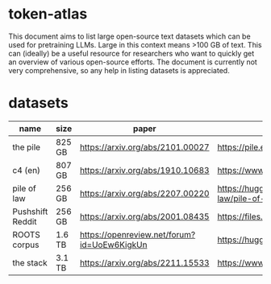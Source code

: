 # token-atlas

This document aims to list large open-source text datasets which can be used for pretraining LLMs. Large in this context means >100 GB of text. This can (ideally) be a useful resource for researchers who want to quickly get an overview of various open-source efforts. The document is currently not very comprehensive, so any help in listing datasets is appreciated.


# datasets

| name        | size |   paper | link                                                    |
|-------------|------|--------------------|-------------------------------------|
| the pile    |   825 GB  | https://arxiv.org/abs/2101.00027 | https://pile.eleuther.ai/                               |
| c4 (en)     |  807 GB   | https://arxiv.org/abs/1910.10683 | https://www.tensorflow.org/datasets/catalog/c4          |
| pile of law | 256 GB    | https://arxiv.org/abs/2207.00220 |https://huggingface.co/datasets/pile-of-law/pile-of-law |
| Pushshift Reddit | 256 GB  | https://arxiv.org/abs/2001.08435 | https://files.pushshift.io/reddit/comments/ |
| ROOTS corpus | 1.6 TB | https://openreview.net/forum?id=UoEw6KigkUn | https://huggingface.co/bigscience-data |
| the stack | 3.1 TB | https://arxiv.org/abs/2211.15533 | https://www.bigcode-project.org/ |